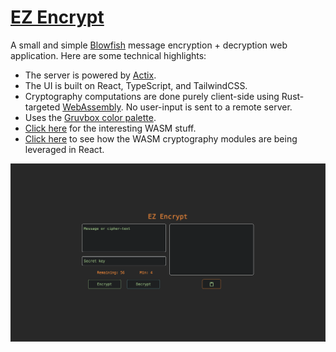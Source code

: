 # [EZ Encrypt](https://ez-encrypt.herokuapp.com/)

A small and simple [Blowfish](https://www.schneier.com/academic/blowfish/) message encryption + decryption web application. Here are some technical highlights:
- The server is powered by [Actix](https://actix.rs/).
- The UI is built on React, TypeScript, and TailwindCSS.
- Cryptography computations are done purely client-side using Rust-targeted [WebAssembly](https://webassembly.org/). No user-input is sent to a remote server.
- Uses the [Gruvbox color palette](https://github.com/YV31/gruvbox-css).
- [Click here](https://github.com/solidiquis/ez_encrypt/tree/master/client/src) for the interesting WASM stuff.
- [Click here](https://github.com/solidiquis/ez_encrypt/blob/749978aa5cb96c7db5c3bc89f9443a9ab1583594/client/app/components/form/index.tsx#L6) to see how the WASM cryptography modules are being leveraged in React.

<img src="https://github.com/solidiquis/solidiquis/blob/master/assets/ez_encrypt.png?raw=true">

